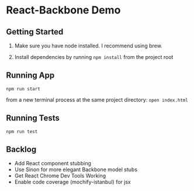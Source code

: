 # React-Backbone Demo

## Getting Started

1. Make sure you have node installed. I recommend using brew.

2. Install dependencies by running `npm install` from the project root



## Running App

``` npm run start ```

from a new terminal process at the same project directory:
``` open index.html ```


## Running Tests

``` npm run test ```


## Backlog
- Add React component stubbing
- Use Sinon for more elegant Backbone model stubs
- Get React Chrome Dev Tools Working
- Enable code coverage (mochify-istanbul) for jsx